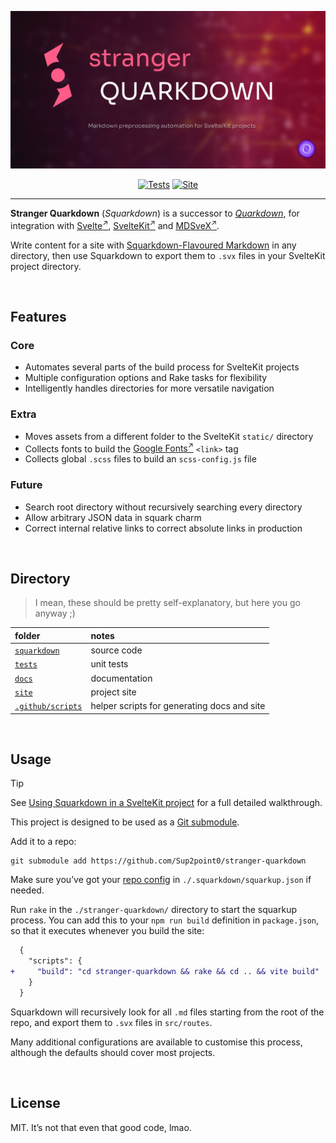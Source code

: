 <div align="center">

![Stranger Quarkdown: A Successor to Quarkdown](.assets/squark-cover.png)

[![Tests](https://github.com/Sup2point0/stranger-quarkdown/actions/workflows/test.yml/badge.svg)](https://github.com/Sup2point0/stranger-quarkdown/actions/workflows/test.yml)
[![Site](https://github.com/Sup2point0/stranger-quarkdown/actions/workflows/site.yml/badge.svg)](https://github.com/Sup2point0/stranger-quarkdown/actions/workflows/site.yml)

</div>

---

**Stranger Quarkdown** (*Squarkdown*) is a successor to [*Quarkdown*](https://github.com/Sup2point0/Quarkdown), for integration with [Svelte<sup>↗</sup>](https://svelte.dev), [SvelteKit<sup>↗</sup>](https://svelte.dev/docs/kit/introduction) and [MDSveX<sup>↗</sup>](https://mdsvex.pngwn.io).

Write content for a site with [Squarkdown-Flavoured Markdown](docs/walkthrough.md) in any directory, then use Squarkdown to export them to `.svx` files in your SvelteKit project directory.


<br>


## Features

### Core
- Automates several parts of the build process for SvelteKit projects
- Multiple configuration options and Rake tasks for flexibility
- Intelligently handles directories for more versatile navigation

### Extra
- Moves assets from a different folder to the SvelteKit `static/` directory
- Collects fonts to build the [Google Fonts<sup>↗</sup>](https://fonts.google.com) `<link>` tag
- Collects global `.scss` files to build an `scss-config.js` file

### Future
- Search root directory without recursively searching every directory
- Allow arbitrary JSON data in squark charm
- Correct internal relative links to correct absolute links in production


<br>


## Directory

> I mean, these should be pretty self-explanatory, but here you go anyway ;)

| folder | notes |
| :----- | :---- |
| [`squarkdown`](squarkdown/) | source code |
| [`tests`](tests/) | unit tests |
| [`docs`](docs/) | documentation |
| [`site`](site/) | project site |
| [`.github/scripts`](.github/scripts/) | helper scripts for generating docs and site |


<br>


## Usage

> [!Tip]
> See [Using Squarkdown in a SvelteKit project](docs/walkthrough.md) for a full detailed walkthrough.

This project is designed to be used as a [Git submodule](https://git-scm.com/book/en/v2/Git-Tools-Submodules).

Add it to a repo:

```console
git submodule add https://github.com/Sup2point0/stranger-quarkdown
```

Make sure you’ve got your [repo config](docs/squarkup-config.md) in `./.squarkdown/squarkup.json` if needed.

Run `rake` in the `./stranger-quarkdown/` directory to start the squarkup process. You can add this to your `npm run build` definition in `package.json`, so that it executes whenever you build the site:

```diff
  {
    "scripts": {
+     "build": "cd stranger-quarkdown && rake && cd .. && vite build"
    }
  }
```

Squarkdown will recursively look for all `.md` files starting from the root of the repo, and export them to `.svx` files in `src/routes`.

Many additional configurations are available to customise this process, although the defaults should cover most projects.


<br>


## License

MIT. It’s not that even that good code, lmao.


<br>
